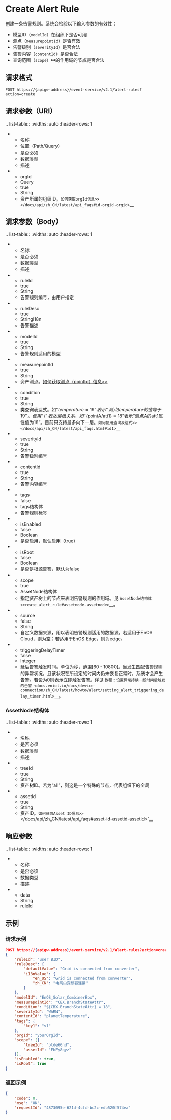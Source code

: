 # Create Alert Rule

创建一条告警规则。系统会检验以下输入参数的有效性：

- 模型ID（`modelId`）在组织下是否可用
- 测点（`measurepointId`）是否有效
- 告警级别（`severityId`）是否合法
- 告警内容（`contentId`）是否合法
- 查询范围（`scope`）中的作用域的节点是否合法

## 请求格式

```
POST https://{apigw-address}/event-service/v2.1/alert-rules?action=create
```

## 请求参数（URI）

.. list-table::
   :widths: auto
   :header-rows: 1

   * - 名称
     - 位置（Path/Query）
     - 是否必须
     - 数据类型
     - 描述
   * - orgId
     - Query
     - true
     - String
     - 资产所属的组织ID。`如何获取orgId信息>> </docs/api/zh_CN/latest/api_faqs#id-orgid-orgid>`__




## 请求参数（Body）

.. list-table::
   :widths: auto
   :header-rows: 1

   * - 名称
     - 是否必须
     - 数据类型
     - 描述
   * - ruleId
     - true
     - String
     - 告警规则编号，由用户指定
   * - ruleDesc
     - true
     - StringI18n 
     - 告警描述
   * - modelId
     - true
     - String
     - 告警规则适用的模型
   * - measurepointId
     - true
     - String
     - 资产测点。[如何获取测点（pointId）信息>>](/docs/api/zh_CN/latest/api_faqs#pointid-pointid)
   * - condition
     - true 
     - String
     - 类查询表达式。如“${temperature} = 19”表示“测点temperature的值等于19”。使用“/”表达层级关系，如“${pointA/att1} = 18”表示“测点A的att1属性值为18”。目前只支持最多向下一层。`如何使用查询表达式>> </docs/api/zh_CN/latest/api_faqs.html#id1>`__
   * - severityId
     - true
     - String
     - 告警级别编号
   * - contentId
     - true
     - String
     - 告警内容编号
   * - tags
     - false
     - tags结构体 
     - 告警规则标签
   * - isEnabled
     - false
     - Boolean 
     - 是否启用，默认启用（true）
   * - isRoot
     - false
     - Boolean
     - 是否是根源告警，默认为false
   * - scope
     - true 
     - AssetNode结构体
     - 指定资产树上的节点来表明告警规则的作用域。见 `AssetNode结构体 <create_alert_rule#assetnode-assetnode>`__。
   * - source
     - false
     - String
     - 自定义数据来源，用以表明告警规则适用的数据源。若适用于EnOS Cloud，则为空；若适用于EnOS Edge，则为edge。
   * - triggeringDelayTimer
     - false
     - Integer
     - 延后告警触发时间。单位为秒，范围[60 - 10800]。当发生匹配告警规则的异常状况，且该状况在所设定的时间内仍未恢复正常时，系统才会产生告警。若设为0则表示立即触发告警。详见 `教程：设置异常持续一段时间后触发的告警 <docs.eniot.io/docs/device-connection/zh_CN/latest/howto/alert/setting_alert_triggering_delay_timer.html>`__。


### AssetNode结构体 <assetnode>

.. list-table::
   :widths: auto
   :header-rows: 1

   * - 名称
     - 是否必须
     - 数据类型
     - 描述
   * - treeId
     - true
     - String
     - 资产树ID。若为“all”，则这是一个特殊的节点，代表组织下的全局
   * - assetId
     - true
     - String 
     - 资产ID。`如何获取Asset ID信息>>` </docs/api/zh_CN/latest/api_faqs#asset-id-assetid-assetid>`__



## 响应参数

.. list-table::
   :widths: auto
   :header-rows: 1

   * - 名称
     - 是否必须
     - 数据类型
     - 描述
   * - data
     - String
     - ruleId




## 示例

### 请求示例

```json
POST https://{apigw-address}/event-service/v2.1/alert-rules?action=create&orgId=yourOrgId
{
    "ruleId": "user BID",
    "ruleDesc": {
        "defaultValue": "Grid is connected from converter",
        "i18nValue": {
            "en_US": "Grid is connected from converter",
            "zh_CN": "电网由变频器连接"
        }
    },
    "modelId": "EnOS_Solar_CombinerBox",
    "measurepointId": "CBX.BranchStateAttr",
    "condition": "${CBX.BranchStateAttr} = 18",
    "severityId": "WARN",
    "contentId": "planetTemperature",
    "tags": {
        "key1": "v1"
    },
    "orgId": "yourOrgId",
    "scope": [{
        "treeId": "ptde66nd",
        "assetId": "FbFy8qyz"
    }],
    "isEnabled": true,
    "isRoot": true
}

```

### 返回示例

```json
{
	"code": 0,
	"msg": "OK",
	"requestId": "4873095e-621d-4cfd-bc2c-edb520f574ea"
}
```
